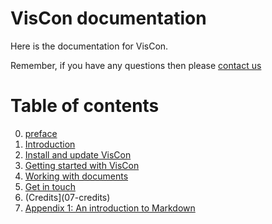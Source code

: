# VisCon documentation

Here is the documentation for VisCon.

Remember, if you have any questions then please [contact us](https://visconapp.com/contact-us)

# Table of contents

0. [preface](01-preface)
1. [Introduction](02-introduction)
2. [Install and update VisCon](03-installing)
3. [Getting started with VisCon](04-getting-started)
4. [Working with documents](05-working-with-documents)
5. [Get in touch](06-get-in-touch)
6. (Credits](07-credits)
7. [Appendix 1: An introduction to Markdown](08-intro-markdown)

